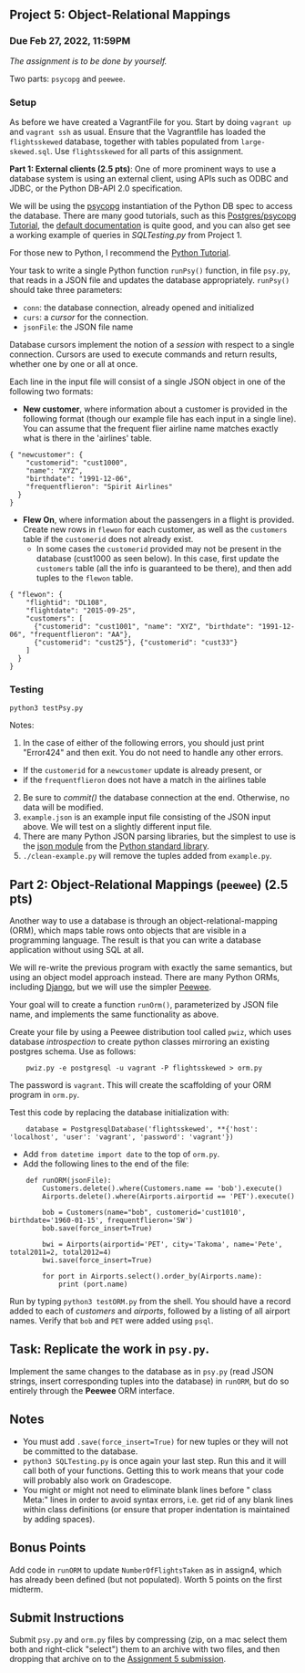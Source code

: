 ## Project 5: Object-Relational Mappings
### Due Feb 27, 2022, 11:59PM

*The assignment is to be done by yourself.*

Two parts: `psycopg` and `peewee`.

### Setup

As before we have created a VagrantFile for you. Start by doing `vagrant up` and `vagrant ssh` as usual.
Ensure that the Vagrantfile has loaded
the `flightsskewed` database, together with tables populated from  `large-skewed.sql`. Use
`flightsskewed` for all parts of this assignment.



**Part 1: External clients (2.5 pts)**:  One of more prominent ways to use a database system is using an
external client, using APIs such as ODBC and JDBC, or the
Python DB-API 2.0 specification.

We will be using the [psycopg](http://initd.org/psycopg/) instantiation of the Python DB spec to access the
database. There are many good tutorials, such as this
[Postgres/psycopg Tutorial](http://www.postgresqltutorial.com/postgresql-python),
the [default documentation](http://initd.org/psycopg/docs/usage.html#passing-parameters-to-sql-queries) is quite good,
and you can also
get see a working example of queries in *SQLTesting.py* from Project 1.

For those new to Python, I recommend the
[Python Tutorial](https://docs.python.org/3/tutorial/index.html).

Your task to write a single Python function `runPsy()` function, in
file `psy.py`, that reads in a JSON file and updates the database
appropriately. `runPsy()` should take three parameters:
- `conn`: the database connection, already opened and initialized
- `curs`: a *cursor* for the connection. 
- `jsonFile`: the JSON file name

Database cursors implement the notion of a *session* with respect to a single
connection. Cursors are used to execute commands and return results, whether
one by one or all at once.

Each line in the input file will consist of a single JSON object in one of the following two formats:

- **New customer**, where information about a customer is provided in the following format
  (though our example file has each input in a single line). You can assume that the
  frequent flier airline name matches exactly what is there in the 'airlines' table.

```
{ "newcustomer": {
    "customerid": "cust1000", 
    "name": "XYZ", 
    "birthdate": "1991-12-06", 
    "frequentflieron": "Spirit Airlines"
  }
}
```

- **Flew On**, where information about the passengers in a flight is
provided. Create new rows in `flewon` for each customer, as well as the `customers`
table if the `customerid` does not already exist.
  - In some cases the `customerid` provided may not be present in the database (cust1000 as seen below). In this case, first update the `customers` table (all the info is guaranteed to be
there), and then add tuples to the `flewon` table.

```
{ "flewon": { 
    "flightid": "DL108", 
    "flightdate": "2015-09-25", 
    "customers": [ 
      {"customerid": "cust1001", "name": "XYZ", "birthdate": "1991-12-06", "frequentflieron": "AA"}, 
      {"customerid": "cust25"}, {"customerid": "cust33"} 
    ] 
  } 
}
```

### Testing

`python3 testPsy.py`

Notes:

1. In the case of either of the following errors, you should just print "Error424" and then exit. You do not need to handle any other errors.
  - If the `customerid` for a `newcustomer` update is already present, or
  - if the `frequentflieron` does not have a match in the airlines table
2. Be sure to *commit()* the database connection at the end. Otherwise, no data will be modified.
3. `example.json` is an example input file consisting of the JSON input
   above. We will test on a slightly different input file.
4. There are many Python JSON parsing libraries, but the simplest to use is the
[json module](https://docs.python.org/3/library/json.html) from the
[Python standard library](https://docs.python.org/3/library/).
5. `./clean-example.py` will remove the tuples added from `example.py`.


## Part 2: Object-Relational Mappings (`peewee`) (2.5 pts)

Another way to use a database is through an object-relational-mapping (ORM),
which maps table rows onto objects that are visible in a programming
language. The result is that you can write a database application without
using SQL at all.

We will re-write the previous program with exactly the same semantics, but using an object
model approach instead. There are many Python ORMs, including [Django](https://www.djangoproject.com/), but we
will use the simpler [Peewee](https://github.com/coleifer/peewee).

Your goal will to create a function `runOrm()`, parameterized by JSON
file name, and implements the same functionality as above.

Create your file by using a Peewee distribution tool called `pwiz`, which uses database
   *introspection* to create python classes mirroring an existing postgres schema. Use as follows:
```
    pwiz.py -e postgresql -u vagrant -P flightsskewed > orm.py
```
The password is `vagrant`. This will create the scaffolding of your ORM program in `orm.py`.

Test this code by replacing the database initialization with:
```
    database = PostgresqlDatabase('flightsskewed', **{'host': 'localhost', 'user': 'vagrant', 'password': 'vagrant'})
```
- Add `from datetime import date`  to the top of `orm.py`.
- Add the following lines to the end of the file:
```
    def runORM(jsonFile):
        Customers.delete().where(Customers.name == 'bob').execute()
        Airports.delete().where(Airports.airportid == 'PET').execute()
        
        bob = Customers(name="bob", customerid='cust1010', birthdate='1960-01-15', frequentflieron='SW')
        bob.save(force_insert=True)
    
        bwi = Airports(airportid='PET', city='Takoma', name='Pete', total2011=2, total2012=4)
        bwi.save(force_insert=True)
    
        for port in Airports.select().order_by(Airports.name):
            print (port.name)
```

Run by typing `python3 testORM.py` from the shell. You should have a record added to each of
*customers* and *airports*, followed by a listing of all airport
names. Verify that `bob` and `PET` were added using `psql`.

## Task: Replicate the work in `psy.py`.

Implement the same changes to 
the database as in `psy.py` (read JSON strings, insert corresponding tuples into the
database) in `runORM`, but do so entirely through the **Peewee** ORM interface.



## Notes
- You must add `.save(force_insert=True)` for new tuples or they will not be committed to the
  database.
- `python3 SQLTesting.py` is once again your last step. Run this and it will call both
  of your functions. Getting this to work means that your code will probably
  also work on Gradescope.
- You might or might not need to eliminate blank lines before "    class Meta:" lines in
   order to avoid syntax errors, i.e. get rid of any blank lines
   within class definitions (or ensure that proper indentation is maintained by adding spaces).

## Bonus Points
Add code in `runORM` to update `NumberOfFlightsTaken` as in assign4, which has
already been defined (but not populated). Worth 5 points on the first midterm.

## Submit Instructions
Submit `psy.py` and  `orm.py` files by compressing (zip, on a mac
select them both and right-click "select")  them to an archive with two
files, and then dropping that archive on to the <a href="https://www.gradescope.com/courses/336033/assignments/1688024">Assignment 5 submission</a>.
